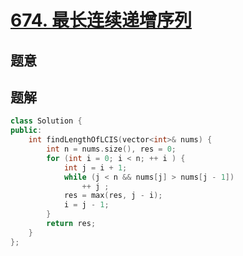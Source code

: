 #  [674. 最长连续递增序列](https://leetcode.cn/problems/longest-continuous-increasing-subsequence/)

## 题意



## 题解



```c++
class Solution {
public:
    int findLengthOfLCIS(vector<int>& nums) {
        int n = nums.size(), res = 0;
        for (int i = 0; i < n; ++ i ) {
            int j = i + 1;
            while (j < n && nums[j] > nums[j - 1])
                ++ j ;
            res = max(res, j - i);
            i = j - 1;
        }
        return res;
    }
};
```



```python3

```

